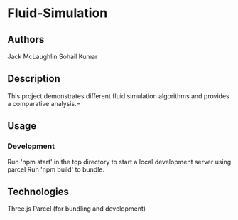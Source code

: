 # Fluid-Simulation
## Authors
Jack McLaughlin
Sohail Kumar

## Description
This project demonstrates different fluid simulation algorithms and provides a comparative analysis.=

## Usage
### Development
Run 'npm start' in the top directory to start a local development server using parcel
Run 'npm build' to bundle.

## Technologies
Three.js
Parcel (for bundling and development)